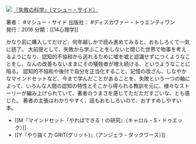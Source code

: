 ![](https://gyazo.com/59c7e97bde66e60e0bc1e393ac1edc89.jpg)
[『失敗の科学』（マシュー・サイド）](https://amzn.to/47veEFU)

著者： #マシュー・サイド 
出版社： #ディスカヴァー・トゥエンティワン  
発行：2016
分類：[[14心理学]]

かなり前に購入してだけど、何年越しかで読み進めてみると、おもしろくて一気に読了。
大前提として、失敗から学ぶことをしないと閉じた世界で物事を考えるようになり、認知的不協和から逃れるために嘘を嘘と認識せずにつくようなことをし、なんの改善もないままにその犠牲者が増え続ける、というようなことに陥る。
認知的不協和や後付で自分を正当化すること、記憶の改ざん、しなやかなマインドセットなど、今まで学んだことがあることを、失敗という一つの軸によって、いろんな人間の認知の特性とそこから得られる教訓を元に、様々なストーリーが編み上げられていて、著者のうまさを感じてただただすごいな、とも感じた。
著者の主張はわかりやすく、話もおもしろいので、おすすめしやすい本。

- [[M『マインドセット「やればできる！の研究』（キャロル・S・ドゥエック）]]
- [[Y『やり抜く力 GRIT(グリット)』（アンジェラ・ダックワース）]]
